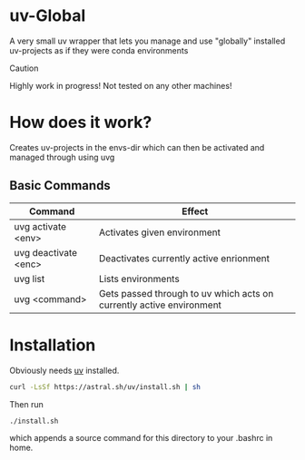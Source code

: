 # uv-Global
A very small uv wrapper that lets you manage and use "globally" installed uv-projects as if they were conda environments

> [!CAUTION]
> Highly work in progress! Not tested on any other machines!

# How does it work?
Creates uv-projects in the envs-dir which can then be activated and managed through using uvg

## Basic Commands

|Command              |Effect |
|---------------------|--------|
|uvg activate \<env>  | Activates given environment |
|uvg deactivate \<enc>| Deactivates currently active enrionment |
|uvg list             | Lists environments |
|uvg \<command>       | Gets passed through to uv which acts on currently active environment |

# Installation
Obviously needs [uv](https://docs.astral.sh/uv/) installed.
```bash
curl -LsSf https://astral.sh/uv/install.sh | sh
```

Then run 
```
./install.sh
```
which appends a source command for this directory to your .bashrc in home.
